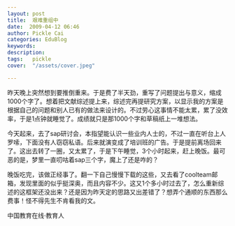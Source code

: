 ```yaml
---
layout: post  
title:  艰难重组中  
date:  2009-04-12 06:46  
author: Pickle Cai  
categories: EduBlog  
keywords: 
description:   
tags:	pickle   
cover:  "/assets/cover.jpeg"  

---  
```

    
昨天晚上突然想到要推倒重来。于是费了半天劲，重写了问题提出与意义，缩成1000个字了。想着把文献综述提上来，综述完再提研究方案，以显示我的方案是根据自己的问题和别人已有的做法来设计的。不过劳心这事情不能太累，累了没效率，于是1点钟就睡觉了。成绩就只是那1000个字和草稿纸上一堆想法。



今天起来，去了sap研讨会，本指望能认识一些业内人士的，不过一直在听台上人罗嗦，下面没有人窃窃私语。后来就演变成了培训班的广告。于是提前离场回来了。这出去转了一圈，又太累了，于是下午睡觉，3个小时起来，赶上晚饭。最可恶的是，梦里一直叨咕着sap三个字，魔上了还是咋的？



晚饭吃完，该做正经事了。翻一下自己慢慢下载的这些，又去看了coolteam邮箱，发现里面的似乎挺深奥，而且内容不少。这又1个多小时过去了，怎么重新综述的这框架还没出来？还是因为昨天定的思路又出差错了？想弄个通顺的东西那么费事！怪不得先生不肯看我的文。



		    
 中国教育在线·教育人

